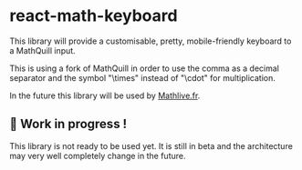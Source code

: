 # react-math-keyboard

This library will provide a customisable, pretty, mobile-friendly keyboard to a MathQuill input.

This is using a fork of MathQuill in order to use the comma as a decimal separator and the symbol "\\times" instead of "\\cdot" for multiplication.

In the future this library will be used by [Mathlive.fr](https://www.mathlive.fr).

## 🚧 Work in progress !

This library is not ready to be used yet. It is still in beta and the architecture may very well completely change in the future.

